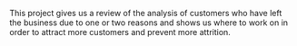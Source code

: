 This project gives us a review of the analysis of customers who have left the business due to one or two reasons and shows us where to work on in order to attract more customers and prevent more attrition.
